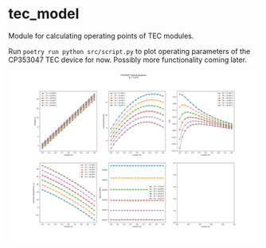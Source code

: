 # tec_model
Module for calculating operating points of TEC modules.

Run `poetry run python src/script.py` to plot operating parameters of the CP353047 TEC device for now. Possibly more functionality coming later.

![plot](./plots/CP353047.png)
